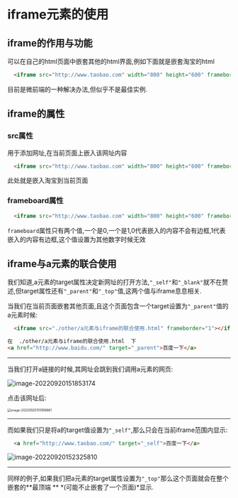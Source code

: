 

# iframe元素的使用

## iframe的作用与功能

可以在自己的html页面中嵌套其他的html界面,例如下面就是嵌套淘宝的html

```html
  <iframe src="http://www.taobao.com" width="800" height="600" frameborder="0"></iframe>

```

目前是微前端的一种解决办法,但似乎不是最佳实例.

## iframe的属性

### src属性

用于添加网址,在当前页面上嵌入该网址内容

```html
  <iframe src="http://www.taobao.com" width="800" height="600" frameborder="0"></iframe>

```

此处就是嵌入淘宝到当前页面

### frameboard属性

```html
  <iframe src="http://www.taobao.com" width="800" height="600" frameborder="0"></iframe>

```

`frameboard`属性只有两个值,一个是0,一个是1,0代表嵌入的内容不会有边框,1代表嵌入的内容有边框,这个值设置为其他数字时候无效



## iframe与a元素的联合使用

我们知道,a元素的target属性决定新网址的打开方法,`"_self"`和`"_blank"`就不在赘述,但target属性还有`"_parent"`和`"_top"`值,这两个值与iframe息息相关.

当我们在当前页面嵌套其他页面,且这个页面包含一个target设置为`"_parent"`值的a元素时候:

```html
  <iframe src="./other/a元素与iframe的联合使用.html" frameborder="1"></iframe>
```

```html
在  ./other/a元素与iframe的联合使用.html  下
<a href="http://www.baidu.com/" target="_parent">百度一下</a>

```

---



当我们打开a链接的时候,其网址会跳到我们调用a元素的网页:

![image-20220920151853174](C:\Users\35392\AppData\Roaming\Typora\typora-user-images\image-20220920151853174.png)

点击该网址后:

<img src="C:\Users\35392\AppData\Roaming\Typora\typora-user-images\image-20220920151959661.png" alt="image-20220920151959661" style="zoom:50%;" />

---

而如果我们只是将a的target值设置为`"_self"`,那么只会在当前iframe范围内显示:

```html
  <a href="http://www.taobao.com/" target="_self">百度一下</a>

```



![image-20220920152325810](C:\Users\35392\AppData\Roaming\Typora\typora-user-images\image-20220920152325810.png)

---

同样的例子,如果我们把a元素的target属性设置为`"_top"`那么这个页面就会在整个嵌套的**最顶端 ** *(可能不止嵌套了一个页面)*显示.















